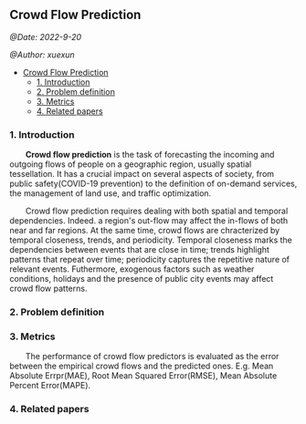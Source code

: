 ## Crowd Flow Prediction

*@Date: 2022-9-20*

*@Author: xuexun*

- [Crowd Flow Prediction](#crowd-flow-prediction)
  - [1. Introduction](#1-introduction)
  - [2. Problem definition](#2-problem-definition)
  - [3. Metrics](#3-metrics)
  - [4. Related papers](#4-related-papers)

### 1. Introduction

&emsp;&emsp;**Crowd flow prediction** is the task of forecasting the incoming and outgoing flows of people on a geographic region, usually spatial tessellation. It has a crucial impact on several aspects of society, from public safety(COVID-19 prevention) to the definition of on-demand services, the management of land use, and traffic optimization.

&emsp;&emsp;Crowd flow prediction requires dealing with both spatial and temporal dependencies. Indeed. a region's out-flow may affect the in-flows of both near and far regions. At the same time, crowd flows are chracterized by temporal closeness, trends, and periodicity. Temporal closeness marks the dependencies between events that are close in time; trends highlight patterns that repeat over time; periodicity captures the repetitive nature of relevant events. Futhermore, exogenous factors such as weather conditions, holidays and the presence of public city events may affect crowd flow patterns.

### 2. Problem definition

### 3. Metrics

&emsp;&emsp;The performance of crowd flow predictors is evaluated as the error between the empirical crowd flows and the predicted ones. E.g. Mean Absolute Errpr(MAE), Root Mean Squared Error(RMSE), Mean Absolute Percent Error(MAPE).

### 4. Related papers
